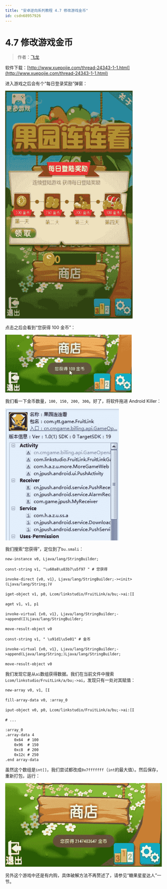 ```yaml
---
title: "安卓逆向系列教程 4.7 修改游戏金币"
id: csdn68957926
---
```


# 4.7 修改游戏金币

> 作者：[飞龙](https://github.com/wizardforcel)

软件下载：[http://www.xuepojie.com/thread-24343-1-1.html](http://www.xuepojie.com/thread-24343-1-1.html)

进入游戏之后会有个“每日登录奖励”弹窗：

![](../img/a33ea7e087141c2e6eecdb6c1d6a1220.png)

点击之后会看到“您获得 100 金币”：

![](../img/afb15cdef05dea4c969d4a9bee9ec66d.png)

我们看一下金币数量，`100, 150, 200, 300`。好了，将软件拖进 Android Killer：

![](../img/941e0b96513d544390cab78f0c9907c9.png)

我们搜索“您获得”，定位到了`bu.smali`：

```
new-instance v0, Ljava/lang/StringBuilder;

const-string v1, "\u60a8\u83b7\u5f97 " # 您获得

invoke-direct {v0, v1}, Ljava/lang/StringBuilder;-><init>(Ljava/lang/String;)V

iget-object v1, p0, Lcom/linkstudio/FruitLink/a/bu;->ai:[I

aget v1, v1, p1

invoke-virtual {v0, v1}, Ljava/lang/StringBuilder;->append(I)Ljava/lang/StringBuilder;

move-result-object v0

const-string v1, " \u91d1\u5e01" # 金币

invoke-virtual {v0, v1}, Ljava/lang/StringBuilder;->append(Ljava/lang/String;)Ljava/lang/StringBuilder;

move-result-object v0
```

我们发现它是从`ai`数组获得数据。我们在当前文件中搜索`Lcom/linkstudio/FruitLink/a/bu;->ai`，发现只有一处对其赋值：

```
new-array v0, v1, [I

fill-array-data v0, :array_0

iput-object v0, p0, Lcom/linkstudio/FruitLink/a/bu;->ai:[I

# ...

:array_0
.array-data 4
    0x64  # 100
    0x96  # 150
    0xc8  # 200
    0x12c # 250
.end array-data
```

虽然这个数组是`int[]`，我们尝试都改成`0x7fffffff`（`int`的最大值）。然后保存，重新打包，运行：

![](../img/5b1ed566e217b00c09ef41dfff565870.png)

另外这个游戏中还是有内购，具体破解方法不再赘述了，请参见“糖果星星达人”一节。